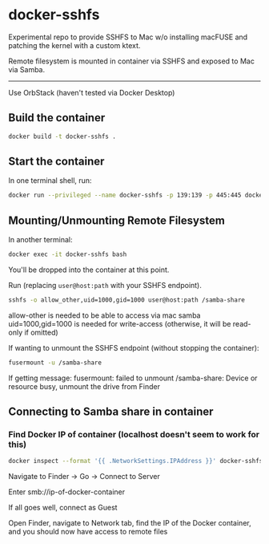 # docker-sshfs

Experimental repo to provide SSHFS to Mac w/o installing macFUSE and patching the kernel with a custom ktext.

Remote filesystem is mounted in container via SSHFS and exposed to Mac via Samba.

----

Use OrbStack (haven't tested via Docker Desktop)

## Build the container

```bash
docker build -t docker-sshfs . 
```


## Start the container

In one terminal shell, run:

```bash
docker run --privileged --name docker-sshfs -p 139:139 -p 445:445 docker-sshfs
```

## Mounting/Unmounting Remote Filesystem

In another terminal:

```bash
docker exec -it docker-sshfs bash
```

You'll be dropped into the container at this point.

Run (replacing `user@host:path` with your SSHFS endpoint).

```bash
sshfs -o allow_other,uid=1000,gid=1000 user@host:path /samba-share
```

allow-other is needed to be able to access via mac samba
uid=1000,gid=1000 is needed for write-access (otherwise, it will be read-only if omitted)

If wanting to unmount the SSHFS endpoint (without stopping the container):

```bash
fusermount -u /samba-share
```

If getting message: fusermount: failed to unmount /samba-share: Device or resource busy, unmount the drive from Finder

## Connecting to Samba share in container

### Find Docker IP of container (localhost doesn't seem to work for this)

```bash
docker inspect --format '{{ .NetworkSettings.IPAddress }}' docker-sshfs
```

Navigate to Finder -> Go -> Connect to Server

Enter smb://ip-of-docker-container

If all goes well, connect as Guest

Open Finder, navigate to Network tab, find the IP of the Docker container, and you should now have access to remote files